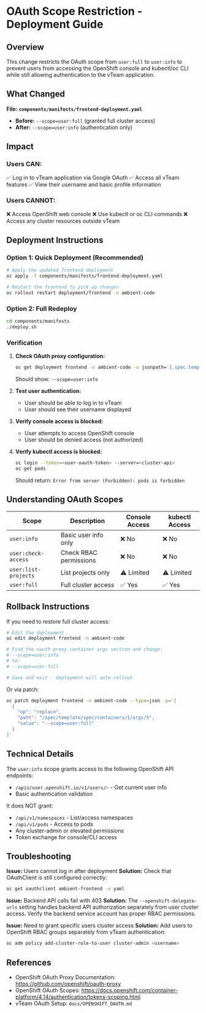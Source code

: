 # OAuth Scope Restriction - Deployment Guide

## Overview

This change restricts the OAuth scope from `user:full` to `user:info` to prevent users from accessing the OpenShift console and kubectl/oc CLI while still allowing authentication to the vTeam application.

## What Changed

**File: `components/manifests/frontend-deployment.yaml`**
- **Before:** `--scope=user:full` (granted full cluster access)
- **After:** `--scope=user:info` (authentication only)

## Impact

### Users CAN:
✅ Log in to vTeam application via Google OAuth
✅ Access all vTeam features
✅ View their username and basic profile information

### Users CANNOT:
❌ Access OpenShift web console
❌ Use kubectl or oc CLI commands
❌ Access any cluster resources outside vTeam

## Deployment Instructions

### Option 1: Quick Deployment (Recommended)

```bash
# Apply the updated frontend deployment
oc apply -f components/manifests/frontend-deployment.yaml

# Restart the frontend to pick up changes
oc rollout restart deployment/frontend -n ambient-code
```

### Option 2: Full Redeploy

```bash
cd components/manifests
./deploy.sh
```

### Verification

1. **Check OAuth proxy configuration:**
   ```bash
   oc get deployment frontend -n ambient-code -o jsonpath='{.spec.template.spec.containers[?(@.name=="oauth-proxy")].args}' | grep scope
   ```
   Should show: `--scope=user:info`

2. **Test user authentication:**
   - User should be able to log in to vTeam
   - User should see their username displayed

3. **Verify console access is blocked:**
   - User attempts to access OpenShift console
   - User should be denied access (not authorized)

4. **Verify kubectl access is blocked:**
   ```bash
   oc login --token=<user-oauth-token> --server=<cluster-api>
   oc get pods
   ```
   Should return: `Error from server (Forbidden): pods is forbidden`

## Understanding OAuth Scopes

| Scope | Description | Console Access | kubectl Access |
|-------|-------------|----------------|----------------|
| `user:info` | Basic user info only | ❌ No | ❌ No |
| `user:check-access` | Check RBAC permissions | ❌ No | ❌ No |
| `user:list-projects` | List projects only | ⚠️ Limited | ⚠️ Limited |
| `user:full` | Full cluster access | ✅ Yes | ✅ Yes |

## Rollback Instructions

If you need to restore full cluster access:

```bash
# Edit the deployment
oc edit deployment frontend -n ambient-code

# Find the oauth-proxy container args section and change:
# --scope=user:info
# to:
# --scope=user:full

# Save and exit - deployment will auto-rollout
```

Or via patch:

```bash
oc patch deployment frontend -n ambient-code --type=json -p='[
  {
    "op": "replace",
    "path": "/spec/template/spec/containers/1/args/5",
    "value": "--scope=user:full"
  }
]'
```

## Technical Details

The `user:info` scope grants access to the following OpenShift API endpoints:
- `/apis/user.openshift.io/v1/users/~` - Get current user info
- Basic authentication validation

It does NOT grant:
- `/api/v1/namespaces` - List/access namespaces
- `/api/v1/pods` - Access to pods
- Any cluster-admin or elevated permissions
- Token exchange for console/CLI access

## Troubleshooting

**Issue:** Users cannot log in after deployment
**Solution:** Check that OAuthClient is still configured correctly:
```bash
oc get oauthclient ambient-frontend -o yaml
```

**Issue:** Backend API calls fail with 403
**Solution:** The `--openshift-delegate-urls` setting handles backend API authorization separately from user cluster access. Verify the backend service account has proper RBAC permissions.

**Issue:** Need to grant specific users cluster access
**Solution:** Add users to OpenShift RBAC groups separately from vTeam authentication:
```bash
oc adm policy add-cluster-role-to-user cluster-admin <username>
```

## References

- OpenShift OAuth Proxy Documentation: https://github.com/openshift/oauth-proxy
- OpenShift OAuth Scopes: https://docs.openshift.com/container-platform/4.14/authentication/tokens-scoping.html
- vTeam OAuth Setup: `docs/OPENSHIFT_OAUTH.md`
